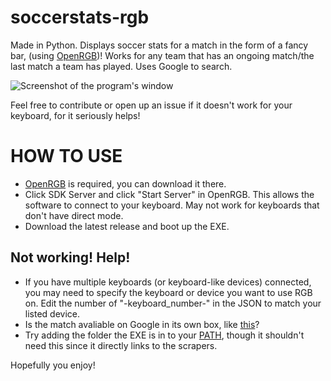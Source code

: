 # soccerstats-rgb
Made in Python. Displays soccer stats for a match in the form of a fancy bar, (using [OpenRGB](https://gitlab.com/CalcProgrammer1/OpenRGB))! Works for any team that has an ongoing match/the last match a team has played. Uses Google to search. 

![Screenshot of the program's window](https://i.imgur.com/aEmOiYo.png)

Feel free to contribute or open up an issue if it doesn't work for your keyboard, for it seriously helps!

# HOW TO USE
- [OpenRGB](https://openrgb.org/) is required, you can download it there. 
- Click SDK Server and click "Start Server" in OpenRGB. This allows the software to connect to your keyboard. May not work for keyboards that don't have direct mode.
- Download the latest release and boot up the EXE.

## Not working! Help!

- If you have multiple keyboards (or keyboard-like devices) connected, you may need to specify the keyboard or device you want to use RGB on. Edit the number of "-keyboard_number-" in the JSON to match your listed device.
- Is the match avaliable on Google in its own box, like [this](https://i.imgur.com/WFO2Fqi.png)? 
- Try adding the folder the EXE is in to your [PATH](https://stackoverflow.com/questions/44272416/how-to-add-a-folder-to-path-environment-variable-in-windows-10-with-screensho), though it shouldn't need this since it directly links to the scrapers.

Hopefully you enjoy! 

